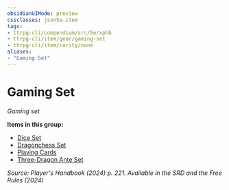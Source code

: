 ```yaml
---
obsidianUIMode: preview
cssclasses: json5e-item
tags:
- ttrpg-cli/compendium/src/5e/xphb
- ttrpg-cli/item/gear/gaming-set
- ttrpg-cli/item/rarity/none
aliases: 
- "Gaming Set"
---
```

# Gaming Set
*Gaming set*  



**Items in this group:**

- [Dice Set](Інструменти%20ДМ/CLI/items/dice-set-xphb.md)
- [Dragonchess Set](Інструменти%20ДМ/CLI/items/dragonchess-set-xphb.md)
- [Playing Cards](Інструменти%20ДМ/CLI/items/playing-cards-xphb.md)
- [Three-Dragon Ante Set](Інструменти%20ДМ/CLI/items/three-dragon-ante-set-xphb.md)

*Source: Player's Handbook (2024) p. 221. Available in the <span title='Systems Reference Document (5.2)'>SRD</span> and the Free Rules (2024)*